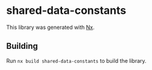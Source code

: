 # shared-data-constants

This library was generated with [Nx](https://nx.dev).

## Building

Run `nx build shared-data-constants` to build the library.
